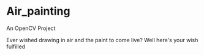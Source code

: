 # Air_painting
An OpenCV Project

Ever wished drawing in air and the paint to come live?
Well here's your wish fulfilled


